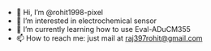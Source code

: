 - 👋 Hi, I’m @rohit1998-pixel
- 👀 I’m interested in electrochemical sensor
- 🌱 I’m currently learning how to use Eval-ADuCM355
- 📫 How to reach me: just mail at raj397rohit@gmail.com

<!---
rohit1998-pixel/rohit1998-pixel is a ✨ special ✨ repository because its `README.md` (this file) appears on your GitHub profile.
You can click the Preview link to take a look at your changes.
--->
